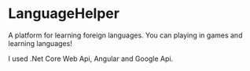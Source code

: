 # LanguageHelper
A platform for learning foreign languages. 
You can playing in games and learning languages!

I used .Net Core Web Api, Angular and Google Api.
